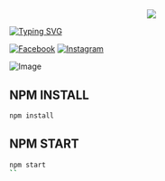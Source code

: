 ## <h3 align="center">

  <p align="center"><img src="https://img.shields.io/badge/WELCOME%20TO -PRINCE PROJECT BOT-green?colorA=%23ff0000&colorB=%23017e40&style=flat-square">  

</h3>

[![Typing SVG](https://readme-typing-svg.herokuapp.com?font=Neuton&font-weight=bold&size=20&color=FFFF00&background=FF0000&center=true&vCenter=true&width=400&height=60&lines=HELLO+FRIENDS+I'M+MR+PRINCE+BABU+😈+🤞;PRINCE+PROJECT+BOT;PRINCE+FCA+BOT;THANKYOU+FOR+USING+PRINCE+PROJECT&border=20px+solid+000000&speed=100)](https://git.io/typing-svg)

[![Facebook](https://img.shields.io/badge/Facebook-green?style=for-the-badge&logo=facebook)](https://www.facebook.com/profile.php?id=61553634015672&mibextid=kFxxJD)
[![Instagram](https://img.shields.io/badge/Instagram-purple?style=for-the-badge&logo=instagram)](😃)

![Image](https://i.ibb.co/B5V8hrcr/278608f9f434a69e3a0f30145ca12a91.jpg)


## NPM INSTALL 
```bash
npm install
```
## NPM START
```bash
npm start
``
